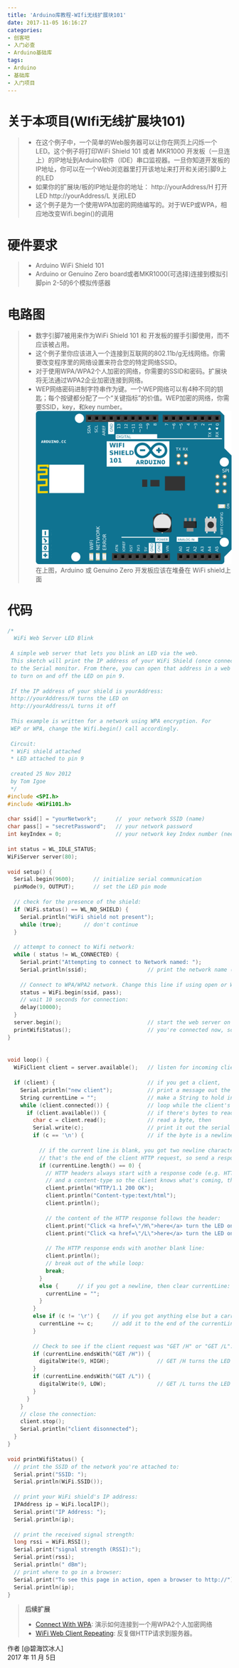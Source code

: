 ```yaml
---
title: 'Arduino库教程-WIfi无线扩展块101'
date: 2017-11-05 16:16:27
categories:
- 创客吧
- 入门必查
- Arduino基础库
tags:
- Arduino
- 基础库
- 入门项目
---
```


#  关于本项目(WIfi无线扩展块101)
> * 在这个例子中，一个简单的Web服务器可以让你在网页上闪烁一个LED。这个例子将打印WiFi Shield 101 或者 MKR1000 开发板（一旦连上）的IP地址到Arduino软件（IDE）串口监视器。一旦你知道开发板的IP地址，你可以在一个Web浏览器里打开该地址来打开和关闭引脚9上的LED
> * 如果你的扩展块/板的IP地址是你的地址：
http://yourAddress/H 打开LED
http://yourAddress/L 关闭LED
> * 这个例子是为一个使用WPA加密的网络编写的。对于WEP或WPA，相应地改变Wifi.begin()的调用

<!-- more --> 


#  硬件要求
> * Arduino WiFi Shield 101
> * Arduino or Genuino Zero board或者MKR1000(可选择)连接到模拟引脚pin 2-5的6个模拟传感器

#  电路图
> * 数字引脚7被用来作为WiFi Shield 101 和 开发板的握手引脚使用，而不应该被占用。
> * 这个例子里你应该进入一个连接到互联网的802.11b/g无线网络。你需要改变程序里的网络设置来符合您的特定网络SSID。
> * 对于使用WPA/WPA2个人加密的网络，你需要的SSID和密码。扩展块将无法通过WPA2企业加密连接到网络。
> * WEP网络密码进制字符串作为键。一个WEP网络可以有4种不同的钥匙；每个按键都分配了一个“关键指标”的价值。WEP加密的网络，你需要SSID，key，和key number。
![Simple Web Server WiFi](/images/ArduinoWiFi101.png "Simple Web Server WiFi")
    在上图，Arduino 或 Genuino Zero 开发板应该在堆叠在 WiFi shield上面

# 代码

```C++
/*
  WiFi Web Server LED Blink

 A simple web server that lets you blink an LED via the web.
 This sketch will print the IP address of your WiFi Shield (once connected)
 to the Serial monitor. From there, you can open that address in a web browser
 to turn on and off the LED on pin 9.

 If the IP address of your shield is yourAddress:
 http://yourAddress/H turns the LED on
 http://yourAddress/L turns it off

 This example is written for a network using WPA encryption. For
 WEP or WPA, change the Wifi.begin() call accordingly.

 Circuit:
 * WiFi shield attached
 * LED attached to pin 9

 created 25 Nov 2012
 by Tom Igoe
 */
#include <SPI.h>
#include <WiFi101.h>

char ssid[] = "yourNetwork";      //  your network SSID (name)
char pass[] = "secretPassword";   // your network password
int keyIndex = 0;                 // your network key Index number (needed only for WEP)

int status = WL_IDLE_STATUS;
WiFiServer server(80);

void setup() {
  Serial.begin(9600);      // initialize serial communication
  pinMode(9, OUTPUT);      // set the LED pin mode

  // check for the presence of the shield:
  if (WiFi.status() == WL_NO_SHIELD) {
    Serial.println("WiFi shield not present");
    while (true);       // don't continue
  }

  // attempt to connect to Wifi network:
  while ( status != WL_CONNECTED) {
    Serial.print("Attempting to connect to Network named: ");
    Serial.println(ssid);                   // print the network name (SSID);

    // Connect to WPA/WPA2 network. Change this line if using open or WEP network:
    status = WiFi.begin(ssid, pass);
    // wait 10 seconds for connection:
    delay(10000);
  }
  server.begin();                           // start the web server on port 80
  printWifiStatus();                        // you're connected now, so print out the status
}


void loop() {
  WiFiClient client = server.available();   // listen for incoming clients

  if (client) {                             // if you get a client,
    Serial.println("new client");           // print a message out the serial port
    String currentLine = "";                // make a String to hold incoming data from the client
    while (client.connected()) {            // loop while the client's connected
      if (client.available()) {             // if there's bytes to read from the client,
        char c = client.read();             // read a byte, then
        Serial.write(c);                    // print it out the serial monitor
        if (c == '\n') {                    // if the byte is a newline character

          // if the current line is blank, you got two newline characters in a row.
          // that's the end of the client HTTP request, so send a response:
          if (currentLine.length() == 0) {
            // HTTP headers always start with a response code (e.g. HTTP/1.1 200 OK)
            // and a content-type so the client knows what's coming, then a blank line:
            client.println("HTTP/1.1 200 OK");
            client.println("Content-type:text/html");
            client.println();

            // the content of the HTTP response follows the header:
            client.print("Click <a href=\"/H\">here</a> turn the LED on pin 9 on<br>");
            client.print("Click <a href=\"/L\">here</a> turn the LED on pin 9 off<br>");

            // The HTTP response ends with another blank line:
            client.println();
            // break out of the while loop:
            break;
          }
          else {      // if you got a newline, then clear currentLine:
            currentLine = "";
          }
        }
        else if (c != '\r') {    // if you got anything else but a carriage return character,
          currentLine += c;      // add it to the end of the currentLine
        }

        // Check to see if the client request was "GET /H" or "GET /L":
        if (currentLine.endsWith("GET /H")) {
          digitalWrite(9, HIGH);               // GET /H turns the LED on
        }
        if (currentLine.endsWith("GET /L")) {
          digitalWrite(9, LOW);                // GET /L turns the LED off
        }
      }
    }
    // close the connection:
    client.stop();
    Serial.println("client disonnected");
  }
}

void printWifiStatus() {
  // print the SSID of the network you're attached to:
  Serial.print("SSID: ");
  Serial.println(WiFi.SSID());

  // print your WiFi shield's IP address:
  IPAddress ip = WiFi.localIP();
  Serial.print("IP Address: ");
  Serial.println(ip);

  // print the received signal strength:
  long rssi = WiFi.RSSI();
  Serial.print("signal strength (RSSI):");
  Serial.print(rssi);
  Serial.println(" dBm");
  // print where to go in a browser:
  Serial.print("To see this page in action, open a browser to http://");
  Serial.println(ip);
}
```

>**后续扩展**
> * [Connect With WPA](https://www.arduino.cc/en/Tutorial/ConnectWithWPA): 演示如何连接到一个用WPA2个人加密网络
> * [WiFi Web Client Repeating](https://www.arduino.cc/en/Tutorial/ConnectWithWPA): 反复做HTTP请求到服务器。

作者 [@碧海饮冰人]    
2017 年 11 月 5日    


